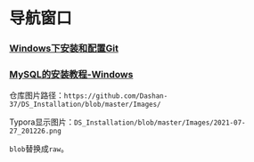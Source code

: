 # 导航窗口

### [Windows下安装和配置Git](https://github.com/Dashan-IZ/DS_Installation/blob/master/Markdown/Git/Git.md)

### [MySQL的安装教程-Windows](https://github.com/Dashan-IZ/DS_Installation/blob/master/Markdown/MySQL/MySQL.md)



仓库图片路径：`https://github.com/Dashan-37/DS_Installation/blob/master/Images/`

Typora显示图片：`DS_Installation/blob/master/Images/2021-07-27_201226.png`

`blob`替换成`raw`。
